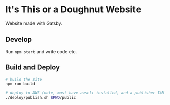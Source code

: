 # It's This or a Doughnut Website

Website made with Gatsby.

## Develop

Run `npm start` and write code etc.

## Build and Deploy

```bash
# build the site
npm run build

# deploy to AWS (note, must have awscli installed, and a publisher IAM user configured)
./deploy/publish.sh $PWD/public
```
